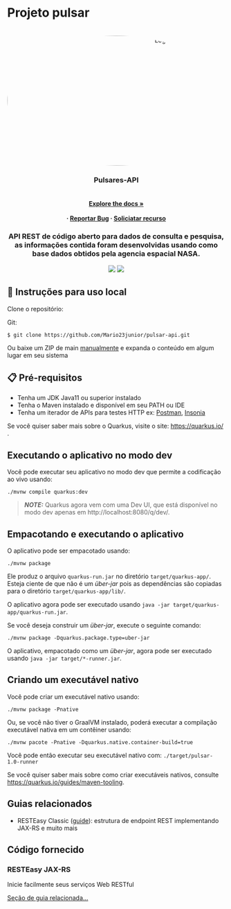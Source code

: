 # Projeto pulsar

 <div id="top"></div> 

<br />
<div align="center">
  <a href="logo.gif">
    <img src="https://scitechdaily.com/images/Radio-Wave-Emission-From-Pulsar.gif" alt="Logo" width="700" height="300" style="border-radius: 50%"/>
  </a>

  
  <h3 align="center"> Pulsares-API</h3>

  <h4 align="center">
     <br />
    <a href="https://github.com/othneildrew/Best-README-Template"><strong>Explore the docs »</strong></a>
    <br />
    <br />
     ·
    <a href="">Reportar Bug</a>
    ·
    <a href="">Soliciatar recurso</a>
  </p>
</div>

 <h3 align="center">
API REST de código aberto para dados de consulta e pesquisa, as informações contida foram desenvolvidas usando como base dados obtidos pela agencia espacial NASA.
<p align="center">
 
<p align="center">
  <a href="https://github.com/Mario23junior/Galaxy-API/runs/7950437483?check_suite_focus=true"><img src="https://github.com/Mario23junior/Galaxy-API/actions/workflows/Maven.yml/badge.svg"></a>
<a href="https://en.wikipedia.org/wiki/Representational_state_transfer"><img src="https://img.shields.io/badge/interface%20-build-green.svg"></a>
</p>


## 🔩 Instruções para uso local

Clone o repositório:

Git:
```
$ git clone https://github.com/Mario23junior/pulsar-api.git
```
Ou baixe um ZIP de main [manualmente](https://github.com/Mario23junior/Galaxy-API/archive/refs/heads/main.zip) e expanda o conteúdo em algum lugar em seu sistema

## 📋  Pré-requisitos

* Tenha um JDK Java11 ou superior instalado
* Tenha o Maven instalado e disponível em seu PATH ou IDE
* Tenha um iterador de APIs para testes HTTP ex: [Postman](https://www.postman.com/downloads/), [Insonia](https://insomnia.rest/download)

 
Se você quiser saber mais sobre o Quarkus, visite o site: https://quarkus.io/ .

## Executando o aplicativo no modo dev

Você pode executar seu aplicativo no modo dev que permite a codificação ao vivo usando:
```script de shell
./mvnw compile quarkus:dev
```

> **_NOTE:_** Quarkus agora vem com uma Dev UI, que está disponível no modo dev apenas em http://localhost:8080/q/dev/.

## Empacotando e executando o aplicativo

O aplicativo pode ser empacotado usando:
```script de shell
./mvnw package
```
Ele produz o arquivo `quarkus-run.jar` no diretório `target/quarkus-app/`.
Esteja ciente de que não é um _über-jar_ pois as dependências são copiadas para o diretório `target/quarkus-app/lib/`.

O aplicativo agora pode ser executado usando `java -jar target/quarkus-app/quarkus-run.jar`.

Se você deseja construir um _über-jar_, execute o seguinte comando:
```script de shell
./mvnw package -Dquarkus.package.type=uber-jar
```

O aplicativo, empacotado como um _über-jar_, agora pode ser executado usando `java -jar target/*-runner.jar`.

## Criando um executável nativo

Você pode criar um executável nativo usando:
```script de shell
./mvnw package -Pnative
```

Ou, se você não tiver o GraalVM instalado, poderá executar a compilação executável nativa em um contêiner usando:
```script de shell
./mvnw pacote -Pnative -Dquarkus.native.container-build=true
```

Você pode então executar seu executável nativo com: `./target/pulsar-1.0-runner`

Se você quiser saber mais sobre como criar executáveis ​​nativos, consulte https://quarkus.io/guides/maven-tooling.

## Guias relacionados

- RESTEasy Classic ([guide](https://quarkus.io/guides/resteasy)): estrutura de endpoint REST implementando JAX-RS e muito mais

## Código fornecido

### RESTEasy JAX-RS

Inicie facilmente seus serviços Web RESTful

[Seção de guia relacionada...](https://quarkus.io/guides/getting-started#the-jax-rs-resources)
